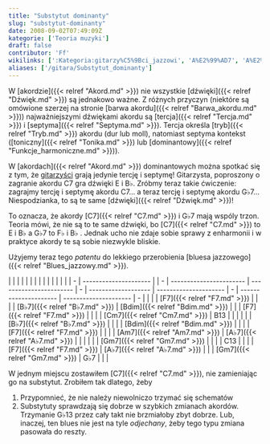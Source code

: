 ```yaml
---
title: "Substytut dominanty"
slug: "substytut-dominanty"
date: 2008-09-02T07:49:09Z
kategorie: ['Teoria muzyki']
draft: false
contributor: 'Ff'
wikilinks: [':Kategoria:gitarzy%C5%9Bci_jazzowi', 'A%E2%99%AD7', 'A%E2%99%AD7', 'Am7', 'B%E2%99%AD7', 'B%E2%99%AD7', 'B13', 'Bdim', 'Bdim', 'C13', 'C7', 'C7', 'C7', 'Cm7', 'F7', 'F7', 'F7', 'F7', 'G%E2%99%AD13', 'G%E2%99%AD7', 'G%E2%99%AD7', 'Gm7', 'Gm7', 'akord', 'akord', 'barwa_akordu', 'blues_jazzowy', 'd%C5%BAwi%C4%99k', 'd%C5%BAwi%C4%99k', 'dominanta', 'septyma', 'tercja', 'tonika', 'tryb']
aliases: ['/gitara/Substytut_dominanty']
---
```

W [akordzie]({{< relref "Akord.md" >}}) nie wszystkie
[dźwięki]({{< relref "Dźwięk.md" >}}) są jednakowo ważne. Z różnych przyczyn
(niektóre są omówione szerzej na stronie [barwa
akordu]({{< relref "Barwa_akordu.md" >}})) najważniejszymi dźwiękami akordu są
[tercja]({{< relref "Tercja.md" >}}) i [septyma]({{< relref "Septyma.md" >}}). Tercja
określa [tryb]({{< relref "Tryb.md" >}}) akordu (dur lub moll), natomiast
septyma kontekst ([toniczny]({{< relref "Tonika.md" >}}) lub
[dominantowy]({{< relref "Funkcje_harmoniczne.md" >}})).

W [akordach]({{< relref "Akord.md" >}}) dominantowych można spotkać się z tym, że
[gitarzyści](/kategorie/gitarzyści-jazzowi "Kategoria gitarzyści jazzowi") grają jedynie
tercję i septymę\! Gitarzysta, poproszony o zagranie akordu C7 gra
dźwięki E i B♭. Zróbmy teraz takie ćwiczenie: zagrajmy tercję i
septymę akordu C7... a teraz tercję i septymę akordu G♭7...
Niespodzianka, to są te same [dźwięki]({{< relref "Dźwięk.md" >}})\!

To oznacza, że akordy [C7]({{< relref "C7.md" >}}) i G♭7<!-- link nie odnosił się do niczego: 'Substytut dominanty' ('content/Substytut_dominanty.md') links to 'G♭7' ('content/G♭7.md') and that does not exist --> mają
wspóly trzon. Teoria mówi, że nie są to te same dźwięki, bo
[C7]({{< relref "C7.md" >}}) to E i B♭ a G♭7 to F♭ i B♭ . Jednak ucho nie zdaje
sobie sprawy z enharmonii i w praktyce akordy te są sobie niezwykle
bliskie.

Użyjemy teraz tego *patentu* do lekkiego przerobienia [bluesa
jazzowego]({{< relref "Blues_jazzowy.md" >}}).

|   |                       |  |   |                         |                         |   |                     |                       |   |                       |                       |   |
| - | --------------------- |  | - | ----------------------- | ----------------------- | - | ------------------- | --------------------- | - | --------------------- | --------------------- | - |
| | | [F7]({{< relref "F7.md" >}})   |  | | | [B♭7]({{< relref "B♭7.md" >}})   | [Bdim]({{< relref "Bdim.md" >}}) | | | [F7]({{< relref "F7.md" >}}) |                       | | | [Cm7]({{< relref "Cm7.md" >}}) | B13<!-- link nie odnosił się do niczego: 'Substytut dominanty' ('content/Substytut_dominanty.md') links to 'B13' ('content/B13.md') and that does not exist --> | | |
| | | [B♭7]({{< relref "B♭7.md" >}}) |  | | | [Bdim]({{< relref "Bdim.md" >}}) |                         | | | [F7]({{< relref "F7.md" >}}) |                       | | | [Am7]({{< relref "Am7.md" >}}) | [A♭7]({{< relref "A♭7.md" >}}) | | |
| | | [Gm7]({{< relref "Gm7.md" >}}) |  | | | C13<!-- link nie odnosił się do niczego: 'Substytut dominanty' ('content/Substytut_dominanty.md') links to 'C13' ('content/C13.md') and that does not exist -->   |                         | | | [F7]({{< relref "F7.md" >}}) | [A♭7]({{< relref "A♭7.md" >}}) | | | [Gm7]({{< relref "Gm7.md" >}}) | G♭7<!-- link nie odnosił się do niczego: 'Substytut dominanty' ('content/Substytut_dominanty.md') links to 'G♭7' ('content/G♭7.md') and that does not exist --> | | |

W jednym miejscu zostawiłem [C7]({{< relref "C7.md" >}}), nie zamieniając go na
substytut. Zrobiłem tak dlatego, żeby

1.  Przypomnieć, że nie należy niewolniczo trzymać się schematów
2.  Substytuty sprawdzają się dobrze w szybkich zmianach akordów.
    Trzymanie G♭13<!-- link nie odnosił się do niczego: 'Substytut dominanty' ('content/Substytut_dominanty.md') links to 'G♭13' ('content/G♭13.md') and that does not exist --> przez cały takt nie brzmiałoby
    zbyt dobrze. Lub, inaczej, ten blues nie jest na tyle *odjechany*,
    żeby tego typu zmiana pasowała do reszty.

